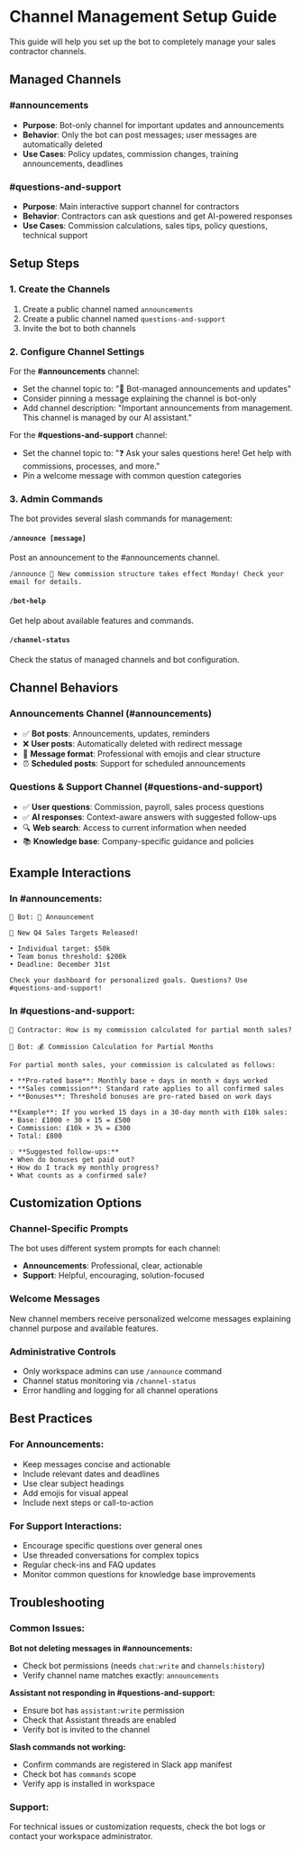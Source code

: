 # Channel Management Setup Guide

This guide will help you set up the bot to completely manage your sales contractor channels.

## Managed Channels

### #announcements
- **Purpose**: Bot-only channel for important updates and announcements
- **Behavior**: Only the bot can post messages; user messages are automatically deleted
- **Use Cases**: Policy updates, commission changes, training announcements, deadlines

### #questions-and-support  
- **Purpose**: Main interactive support channel for contractors
- **Behavior**: Contractors can ask questions and get AI-powered responses
- **Use Cases**: Commission calculations, sales tips, policy questions, technical support

## Setup Steps

### 1. Create the Channels
1. Create a public channel named `announcements`
2. Create a public channel named `questions-and-support`
3. Invite the bot to both channels

### 2. Configure Channel Settings
For the **#announcements** channel:
- Set the channel topic to: "📢 Bot-managed announcements and updates"
- Consider pinning a message explaining the channel is bot-only
- Add channel description: "Important announcements from management. This channel is managed by our AI assistant."

For the **#questions-and-support** channel:
- Set the channel topic to: "❓ Ask your sales questions here! Get help with commissions, processes, and more."
- Pin a welcome message with common question categories

### 3. Admin Commands

The bot provides several slash commands for management:

#### `/announce [message]`
Post an announcement to the #announcements channel.
```
/announce 🚀 New commission structure takes effect Monday! Check your email for details.
```

#### `/bot-help`
Get help about available features and commands.

#### `/channel-status`
Check the status of managed channels and bot configuration.

## Channel Behaviors

### Announcements Channel (#announcements)
- ✅ **Bot posts**: Announcements, updates, reminders
- ❌ **User posts**: Automatically deleted with redirect message
- 📝 **Message format**: Professional with emojis and clear structure
- ⏰ **Scheduled posts**: Support for scheduled announcements

### Questions & Support Channel (#questions-and-support)
- ✅ **User questions**: Commission, payroll, sales process questions
- ✅ **AI responses**: Context-aware answers with suggested follow-ups
- 🔍 **Web search**: Access to current information when needed
- 📚 **Knowledge base**: Company-specific guidance and policies

## Example Interactions

### In #announcements:
```
🤖 Bot: 📢 Announcement

🎯 New Q4 Sales Targets Released!

• Individual target: $50k
• Team bonus threshold: $200k  
• Deadline: December 31st

Check your dashboard for personalized goals. Questions? Use #questions-and-support!
```

### In #questions-and-support:
```
👤 Contractor: How is my commission calculated for partial month sales?

🤖 Bot: 💰 Commission Calculation for Partial Months

For partial month sales, your commission is calculated as follows:

• **Pro-rated base**: Monthly base ÷ days in month × days worked
• **Sales commission**: Standard rate applies to all confirmed sales
• **Bonuses**: Threshold bonuses are pro-rated based on work days

**Example**: If you worked 15 days in a 30-day month with £10k sales:
• Base: £1000 ÷ 30 × 15 = £500
• Commission: £10k × 3% = £300  
• Total: £800

💡 **Suggested follow-ups:**
• When do bonuses get paid out?
• How do I track my monthly progress?
• What counts as a confirmed sale?
```

## Customization Options

### Channel-Specific Prompts
The bot uses different system prompts for each channel:
- **Announcements**: Professional, clear, actionable
- **Support**: Helpful, encouraging, solution-focused

### Welcome Messages
New channel members receive personalized welcome messages explaining channel purpose and available features.

### Administrative Controls
- Only workspace admins can use `/announce` command
- Channel status monitoring via `/channel-status`
- Error handling and logging for all channel operations

## Best Practices

### For Announcements:
- Keep messages concise and actionable
- Include relevant dates and deadlines
- Use clear subject headings
- Add emojis for visual appeal
- Include next steps or call-to-action

### For Support Interactions:
- Encourage specific questions over general ones
- Use threaded conversations for complex topics
- Regular check-ins and FAQ updates
- Monitor common questions for knowledge base improvements

## Troubleshooting

### Common Issues:

**Bot not deleting messages in #announcements:**
- Check bot permissions (needs `chat:write` and `channels:history`)
- Verify channel name matches exactly: `announcements`

**Assistant not responding in #questions-and-support:**
- Ensure bot has `assistant:write` permission
- Check that Assistant threads are enabled
- Verify bot is invited to the channel

**Slash commands not working:**
- Confirm commands are registered in Slack app manifest
- Check bot has `commands` scope
- Verify app is installed in workspace

### Support:
For technical issues or customization requests, check the bot logs or contact your workspace administrator.
